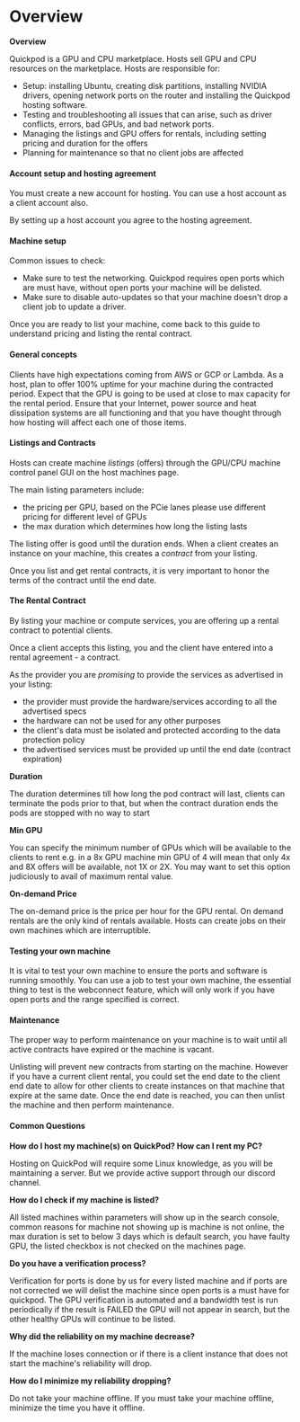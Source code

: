# Overview

**Overview**

Quickpod is a GPU and CPU marketplace. Hosts sell GPU and CPU resources on the marketplace. Hosts are responsible for:

* Setup: installing Ubuntu, creating disk partitions, installing NVIDIA drivers, opening network ports on the router and installing the Quickpod hosting software.
* Testing and troubleshooting all issues that can arise, such as driver conflicts, errors, bad GPUs, and bad network ports.
* Managing the listings and GPU offers for rentals, including setting pricing and duration for the offers
* Planning for maintenance so that no client jobs are affected

#### Account setup and hosting agreement <a href="#account-setup-and-hosting-agreement" id="account-setup-and-hosting-agreement"></a>

You must create a new account for hosting. You can use a host account as a client account also.

By setting up a host account you agree to the hosting agreement.

#### Machine setup <a href="#machine-setup" id="machine-setup"></a>

Common issues to check:

* Make sure to test the networking. Quickpod requires open ports which are must have, without open ports your machine will be delisted.
* Make sure to disable auto-updates so that your machine doesn't drop a client job to update a driver.

Once you are ready to list your machine, come back to this guide to understand pricing and listing the rental contract.

#### General concepts <a href="#general-concepts" id="general-concepts"></a>

Clients have high expectations coming from AWS or GCP or Lambda. As a host, plan to offer 100% uptime for your machine during the contracted period. Expect that the GPU is going to be used at close to max capacity for the rental period. Ensure that your Internet, power source and heat dissipation systems are all functioning and that you have thought through how hosting will affect each one of those items.

#### Listings and Contracts <a href="#listings-and-contracts" id="listings-and-contracts"></a>

Hosts can create machine _listings_ (offers) through the GPU/CPU machine control panel GUI on the host machines page.

The main listing parameters include:

* the pricing per GPU, based on the PCie lanes please use different pricing for different level of GPUs
* the max duration which determines how long the listing lasts

The listing offer is good until the duration ends. When a client creates an instance on your machine, this creates a _contract_ from your listing.

Once you list and get rental contracts, it is very important to honor the terms of the contract until the end date.

#### The Rental Contract <a href="#the-rental-contract" id="the-rental-contract"></a>

By listing your machine or compute services, you are offering up a rental contract to potential clients.

Once a client accepts this listing, you and the client have entered into a rental agreement - a contract.

As the provider you are _promising_ to provide the services as advertised in your listing:

* the provider must provide the hardware/services according to all the advertised specs
* the hardware can not be used for any other purposes
* the client's data must be isolated and protected according to the data protection policy
* the advertised services must be provided up until the end date (contract expiration)

**Duration**

The duration determines till how long the pod contract will last, clients can terminate the pods prior to that, but when the contract duration ends the pods are stopped with no way to start

**Min GPU**

You can specify the minimum number of GPUs which will be available to the clients to rent e.g. in a 8x GPU machine min GPU of 4 will mean that only 4x and 8X offers will be available, not 1X or 2X. You may want to set this option judiciously to avail of maximum rental value.

**On-demand Price**

The on-demand price is the price per hour for the GPU rental. On demand rentals are the only kind of rentals available. Hosts can create jobs on their own machines which are interruptible.

#### Testing your own machine <a href="#testing-your-own-machine" id="testing-your-own-machine"></a>

It is vital to test your own machine to ensure the ports and software is running smoothly. You can use a job to test your own machine, the essential thing to test is the webconnect feature, which will only work if you have open ports and the range specified is correct.

#### Maintenance <a href="#maintenance" id="maintenance"></a>

The proper way to perform maintenance on your machine is to wait until all active contracts have expired or the machine is vacant.

Unlisting will prevent new contracts from starting on the machine. However if you have a current client rental, you could set the end date to the client end date to allow for other clients to create instances on that machine that expire at the same date. Once the end date is reached, you can then unlist the machine and then perform maintenance.

#### Common Questions <a href="#common-questions" id="common-questions"></a>

**How do I host my machine(s) on QuickPod? How can I rent my PC?**

Hosting on QuickPod will require some Linux knowledge, as you will be maintaining a server. But we provide active support through our discord channel.

**How do I check if my machine is listed?**

All listed machines within parameters will show up in the search console, common reasons for machine not showing up is machine is not online, the max duration is set to below 3 days which is default search, you have faulty GPU, the listed checkbox is not checked on the machines page.

**Do you have a verification process?**

Verification for ports is done by us for every listed machine and if ports are not corrected we will delist the machine since open ports is a must have for quickpod. The GPU verification is automated and a bandwidth test is run periodically if the result is FAILED the GPU will not appear in search, but the other healthy GPUs will continue to be listed.

**Why did the reliability on my machine decrease?**

If the machine loses connection or if there is a client instance that does not start the machine's reliability will drop.

**How do I minimize my reliability dropping?**

Do not take your machine offline. If you must take your machine offline, minimize the time you have it offline.
